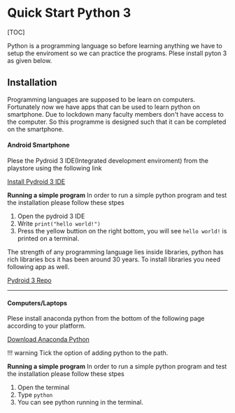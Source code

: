 # Quick Start Python 3

[TOC]

Python is a programming language so before learning anything we have to setup the enviroment so we can practice the programs. Plese install pyton 3 as given below.

## Installation

Programming languages are supposed to be learn on computers. Fortunately now we have apps that can be used to learn python on smartphone. Due to lockdown many faculty members don't have access to the computer. So this programme is designed such that it can be completed on the smartphone. 

#### Android Smartphone

Plese the Pydroid 3 IDE(Integrated development enviroment) from the playstore using the following link

[Install Pydroid 3 IDE](https://play.google.com/store/apps/details?id=ru.iiec.pydroid3)

**Running a simple program** 
In order to run a simple python program and test the installation please follow these stpes

1. Open the pydroid 3 IDE
2. Write `print("hello world!")`
3. Press the yellow buttion on the right bottom, you will see `hello world!` is printed on a terminal. 


The strength of any programming language lies inside libraries, python has rich libraries bcs it has been around 30 years. To install libraries you need following app as well.

[Pydroid 3 Repo](https://play.google.com/store/apps/details?id=ru.iiec.pydroid3.quickinstallrepo)

*** 

#### Computers/Laptops

Plese install anaconda python from the bottom of the following page according to your platform.

[Download Anaconda Python](https://www.anaconda.com/products/individual)

!!! warning
    Tick the option of adding python to the path.


**Running a simple program** 
In order to run a simple python program and test the installation please follow these stpes

1. Open the terminal
2. Type `python`
3. You can see python running in the terminal.